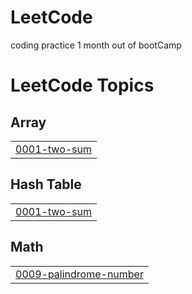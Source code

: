 # LeetCode
coding practice 1 month out of bootCamp

<!---LeetCode Topics Start-->
# LeetCode Topics
## Array
|  |
| ------- |
| [0001-two-sum](https://github.com/aus10-tech/LeetCode/tree/master/0001-two-sum) |
## Hash Table
|  |
| ------- |
| [0001-two-sum](https://github.com/aus10-tech/LeetCode/tree/master/0001-two-sum) |
## Math
|  |
| ------- |
| [0009-palindrome-number](https://github.com/aus10-tech/LeetCode/tree/master/0009-palindrome-number) |
<!---LeetCode Topics End-->